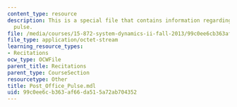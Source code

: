 ```yaml
---
content_type: resource
description: This is a special file that contains information regarding post office
  pulse.
file: /media/courses/15-872-system-dynamics-ii-fall-2013/99c0ee6cb363af66da515a72ab704352_Post_Office_Pulse.mdl
file_type: application/octet-stream
learning_resource_types:
- Recitations
ocw_type: OCWFile
parent_title: Recitations
parent_type: CourseSection
resourcetype: Other
title: Post_Office_Pulse.mdl
uid: 99c0ee6c-b363-af66-da51-5a72ab704352
---
```

